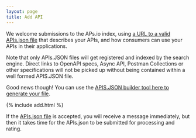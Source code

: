 ```yaml
---
layout: page
title: Add API
---
```

We welcome submissions to the APs.io index, using [a URL to a valid APIs.json file](https://apisjson.org/) that describes your APIs, and how consumers can use your APIs in their applications.

Note that only APIs.JSON files will get registered and indexed by the search engine. Direct links to OpenAPI specs, Async API, Postman Collections or other specifications will not be picked up without being contained within a well formed APIS.JSON file. 

Good news though! You can use the [APIS.JSON builder tool here to generate your file](http://builder.apisyaml.org/).

{% include add.html %}

If the [APIs.json file](https://apisjson.org/) is accepted, you will receive a message immediately, but then it takes time for the APIs.json to be submitted for processing and rating.
